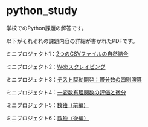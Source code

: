 # python_study

学校でのPython課題の解答です。

以下がそれぞれの課題内容の詳細が書かれたPDFです。

ミニプロジェクト1：[2つのCSVファイルの自然結合](https://github.com/hayasitakumi/python_study/blob/master/miniproject1/miniproject1.pdf)

ミニプロジェクト2：[Webスクレイピング](https://github.com/hayasitakumi/python_study/blob/master/miniproject2/miniproject2.pdf)

ミニプロジェクト3：[テスト駆動開発：帯分数の四則演算](https://github.com/hayasitakumi/python_study/blob/master/miniproject3/miniproject3.pdf)

ミニプロジェクト4：[一変数有理関数の評価と微分](https://github.com/hayasitakumi/python_study/blob/master/miniproject4/miniproject4.pdf)

ミニプロジェクト5：[数独（前編）](https://github.com/hayasitakumi/python_study/blob/master/miniproject5/miniproject5.pdf)

ミニプロジェクト6：[数独（後編）](https://github.com/hayasitakumi/python_study/blob/master/miniproject6/miniproject6.pdf)
